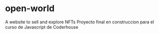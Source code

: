 # open-world
A website to sell and explore NFTs
Proyecto final en construccion para el curso de Javascript de Coderhouse
